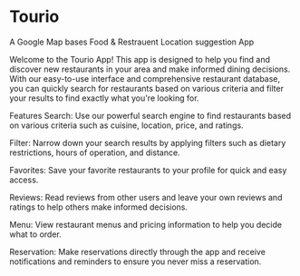 # Tourio
A Google Map bases Food &amp; Restrauent Location suggestion App

Welcome to the Tourio App! This app is designed to help you find and discover new restaurants in your area and make informed dining decisions. With our easy-to-use interface and comprehensive restaurant database, you can quickly search for restaurants based on various criteria and filter your results to find exactly what you're looking for.

Features
Search: Use our powerful search engine to find restaurants based on various criteria such as cuisine, location, price, and ratings.

Filter: Narrow down your search results by applying filters such as dietary restrictions, hours of operation, and distance.

Favorites: Save your favorite restaurants to your profile for quick and easy access.

Reviews: Read reviews from other users and leave your own reviews and ratings to help others make informed decisions.

Menu: View restaurant menus and pricing information to help you decide what to order.

Reservation: Make reservations directly through the app and receive notifications and reminders to ensure you never miss a reservation.
